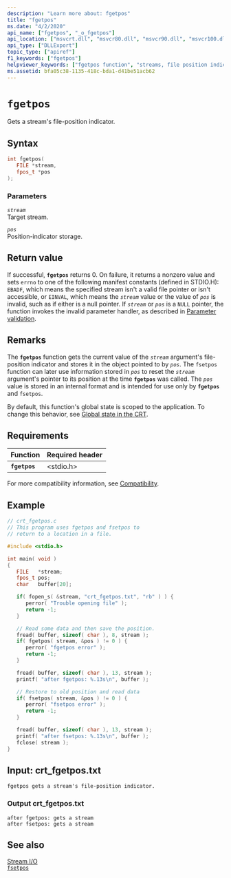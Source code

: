```yaml
---
description: "Learn more about: fgetpos"
title: "fgetpos"
ms.date: "4/2/2020"
api_name: ["fgetpos", "_o_fgetpos"]
api_location: ["msvcrt.dll", "msvcr80.dll", "msvcr90.dll", "msvcr100.dll", "msvcr100_clr0400.dll", "msvcr110.dll", "msvcr110_clr0400.dll", "msvcr120.dll", "msvcr120_clr0400.dll", "ucrtbase.dll", "api-ms-win-crt-stdio-l1-1-0.dll"]
api_type: ["DLLExport"]
topic_type: ["apiref"]
f1_keywords: ["fgetpos"]
helpviewer_keywords: ["fgetpos function", "streams, file position indicator"]
ms.assetid: bfa05c38-1135-418c-bda1-d41be51acb62
---
```

# `fgetpos`

Gets a stream's file-position indicator.

## Syntax

```C
int fgetpos(
   FILE *stream,
   fpos_t *pos
);
```

### Parameters

*`stream`*\
Target stream.

*`pos`*\
Position-indicator storage.

## Return value

If successful, **`fgetpos`** returns 0. On failure, it returns a nonzero value and sets `errno` to one of the following manifest constants (defined in STDIO.H): `EBADF`, which means the specified stream isn't a valid file pointer or isn't accessible, or `EINVAL`, which means the *`stream`* value or the value of *`pos`* is invalid, such as if either is a null pointer. If *`stream`* or *`pos`* is a `NULL` pointer, the function invokes the invalid parameter handler, as described in [Parameter validation](../parameter-validation.md).

## Remarks

The **`fgetpos`** function gets the current value of the *`stream`* argument's file-position indicator and stores it in the object pointed to by *`pos`*. The `fsetpos` function can later use information stored in *`pos`* to reset the *`stream`* argument's pointer to its position at the time **`fgetpos`** was called. The *`pos`* value is stored in an internal format and is intended for use only by **`fgetpos`** and `fsetpos`.

By default, this function's global state is scoped to the application. To change this behavior, see [Global state in the CRT](../global-state.md).

## Requirements

| Function | Required header |
|---|---|
| **`fgetpos`** | \<stdio.h> |

For more compatibility information, see [Compatibility](../compatibility.md).

## Example

```C
// crt_fgetpos.c
// This program uses fgetpos and fsetpos to
// return to a location in a file.

#include <stdio.h>

int main( void )
{
   FILE   *stream;
   fpos_t pos;
   char   buffer[20];

   if( fopen_s( &stream, "crt_fgetpos.txt", "rb" ) ) {
      perror( "Trouble opening file" );
      return -1;
   }

   // Read some data and then save the position.
   fread( buffer, sizeof( char ), 8, stream );
   if( fgetpos( stream, &pos ) != 0 ) {
      perror( "fgetpos error" );
      return -1;
   }

   fread( buffer, sizeof( char ), 13, stream );
   printf( "after fgetpos: %.13s\n", buffer );

   // Restore to old position and read data
   if( fsetpos( stream, &pos ) != 0 ) {
      perror( "fsetpos error" );
      return -1;
   }

   fread( buffer, sizeof( char ), 13, stream );
   printf( "after fsetpos: %.13s\n", buffer );
   fclose( stream );
}
```

## Input: crt_fgetpos.txt

```Input
fgetpos gets a stream's file-position indicator.
```

### Output crt_fgetpos.txt

```Output
after fgetpos: gets a stream
after fsetpos: gets a stream
```

## See also

[Stream I/O](../stream-i-o.md)\
[`fsetpos`](fsetpos.md)

